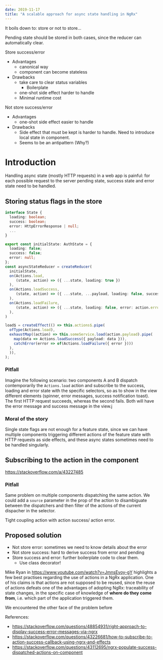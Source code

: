 ```yaml
---
date: 2019-11-17
title: "A scalable approach for async state handling in NgRx"
---
```


It boils down to: store or not to store...

Pending state should be stored in both cases, since the reducer can
automatically clear.

Store success/error 
* Advantages
  * canonical way 
  * component can become stateless
* Drawbacks
  * take care to clear status variables
    * Boilerplate
  * one-shot side effect harder to handle
  * Minimal runtime cost

Not store success/error 
* Advantages
  * one-shot side effect easier to handle
* Drawbacks
  * Side effect that must be kept is harder to handle. Need to introduce local
  state in component.
  * Seems to be an antipattern (Why?)

# Introduction

Handling async state (mostly HTTP requests) in a web app is painful: for each
possible request to the server pending state, success state and error state
need to be handled.

## Storing status flags in the store

```ts
interface State {
  loading: boolean;
  success: boolean;
  error: HttpErrorResponse | null;
  ...
}

export const initialState: AuthState = {
  loading: false;
  success: false;
  error: null;
};
const asyncStateReducer = createReducer(
  initialState,
  on(Actions.load,
     (state, action) => ({ ...state, loading: true }) 
  ),
  on(Actions.loadSuccess,
     (state, action) => ({ ...state, ...payload, loading: false, success: true })
  ),
  on(Actions.loadFailure,
     (state, action) => ({ ...state, loading: false, error: action.error })
  ),
)
```

```ts
load$ = createEffect(() => this.actions$.pipe(
  ofType(Actions.load),
  exhaustMap((action) => this.someService.load(action.payload).pipe(
    map(data => Actions.loadSuccess({ payload: data })),
    catchError(error => of(Actions.loadFailure({ error })))
  ),
  )),
);
```

### Pitfall

Imagine the following scenario: two components A and B dispatch contemporarily
the `Actions.load` action and subscribe to the success, loading and error
state with the specific selectors, so as to show in the view different elements
(spinner, error messages, success notification toast).
The first HTTP request succeeds, whereas the second fails. Both will have
the error message and success message in the view.j

### Moral of the story

Single state flags are not enough for a feature state, since we can have
multiple components triggering different actions of the feature state with HTTP
requests as side effects, and these async states sometimes need to be handled
singularly.

## Subscribing to the action in the component

https://stackoverflow.com/a/43227485

### Pitfall

Same problem on multiple components dispatching the same action.
We could add a `source` parameter in the prop of the action to disambiguate
between the dispatchers and then filter of the actions of the current dispacher
in the selector.

Tight coupling action with action success/ action error.


## Proposed solution

* Not store error: sometimes we need to know details about the error
* Not store success: hard to derive success from error and pending
* Store success and error: further boilerplate code to clear them.
  * Use class decorator!

Mike Ryan in https://www.youtube.com/watch?v=JmnsEvoy-gY highlights a few
best practises regarding the use of actions in a NgRx application.
One of his claims is that actions are not supposed to be reused, since
the reuse of actions defeats one of the advantages of adopting NgRx:
traceability of state changes, in the specific case of knowledge of **where
do they come from**, i.e. which part of the application triggered them.

We encountered the other face of the problem before

References:

* https://stackoverflow.com/questions/48854931/right-approach-to-display-success-error-messages-via-ngrx
* https://stackoverflow.com/questions/43226681/how-to-subscribe-to-action-success-callback-using-ngrx-and-effects
* https://stackoverflow.com/questions/43112695/ngrx-populate-success-dispatched-actions-on-component

